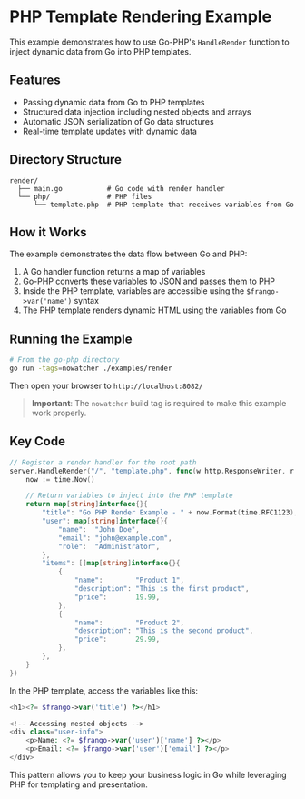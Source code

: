 # PHP Template Rendering Example

This example demonstrates how to use Go-PHP's `HandleRender` function to inject dynamic data from Go into PHP templates.

## Features

- Passing dynamic data from Go to PHP templates
- Structured data injection including nested objects and arrays
- Automatic JSON serialization of Go data structures
- Real-time template updates with dynamic data

## Directory Structure

```
render/
  ├── main.go           # Go code with render handler
  └── php/              # PHP files
      └── template.php  # PHP template that receives variables from Go
```

## How it Works

The example demonstrates the data flow between Go and PHP:

1. A Go handler function returns a map of variables
2. Go-PHP converts these variables to JSON and passes them to PHP
3. Inside the PHP template, variables are accessible using the `$frango->var('name')` syntax
4. The PHP template renders dynamic HTML using the variables from Go

## Running the Example

```bash
# From the go-php directory
go run -tags=nowatcher ./examples/render
```

Then open your browser to `http://localhost:8082/`

> **Important**: The `nowatcher` build tag is required to make this example work properly.

## Key Code

```go
// Register a render handler for the root path
server.HandleRender("/", "template.php", func(w http.ResponseWriter, r *http.Request) map[string]interface{} {
    now := time.Now()

    // Return variables to inject into the PHP template
    return map[string]interface{}{
        "title": "Go PHP Render Example - " + now.Format(time.RFC1123),
        "user": map[string]interface{}{
            "name":  "John Doe",
            "email": "john@example.com",
            "role":  "Administrator",
        },
        "items": []map[string]interface{}{
            {
                "name":        "Product 1",
                "description": "This is the first product",
                "price":       19.99,
            },
            {
                "name":        "Product 2",
                "description": "This is the second product",
                "price":       29.99,
            },
        },
    }
})
```

In the PHP template, access the variables like this:

```php
<h1><?= $frango->var('title') ?></h1>

<!-- Accessing nested objects -->
<div class="user-info">
    <p>Name: <?= $frango->var('user')['name'] ?></p>
    <p>Email: <?= $frango->var('user')['email'] ?></p>
</div>
```

This pattern allows you to keep your business logic in Go while leveraging PHP for templating and presentation. 